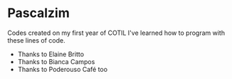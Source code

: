 # Pascalzim
Codes created on my first year of COTIL
I've learned how to program with these lines of code.
* Thanks to Elaine Britto
* Thanks to Bianca Campos
* Thanks to Poderouso Café too
